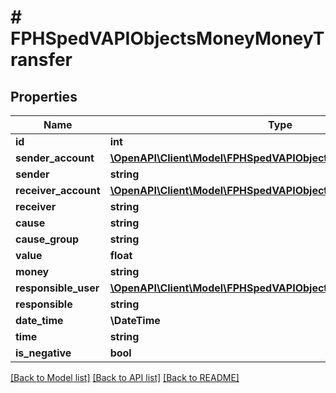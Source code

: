 # # FPHSpedVAPIObjectsMoneyMoneyTransfer

## Properties

Name | Type | Description | Notes
------------ | ------------- | ------------- | -------------
**id** | **int** |  | [readonly]
**sender_account** | [**\OpenAPI\Client\Model\FPHSpedVAPIObjectsMoneyLiteBankAccount**](FPHSpedVAPIObjectsMoneyLiteBankAccount.md) |  | [readonly]
**sender** | **string** |  | [readonly]
**receiver_account** | [**\OpenAPI\Client\Model\FPHSpedVAPIObjectsMoneyLiteBankAccount**](FPHSpedVAPIObjectsMoneyLiteBankAccount.md) |  | [readonly]
**receiver** | **string** |  | [readonly]
**cause** | **string** |  | [readonly]
**cause_group** | **string** |  | [readonly]
**value** | **float** |  | [readonly]
**money** | **string** |  | [readonly]
**responsible_user** | [**\OpenAPI\Client\Model\FPHSpedVAPIObjectsUsersUser**](FPHSpedVAPIObjectsUsersUser.md) |  | [readonly]
**responsible** | **string** |  | [readonly]
**date_time** | **\DateTime** |  | [readonly]
**time** | **string** |  | [readonly]
**is_negative** | **bool** |  | [readonly]

[[Back to Model list]](../../README.md#models) [[Back to API list]](../../README.md#endpoints) [[Back to README]](../../README.md)
